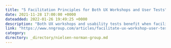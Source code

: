 ```yaml
---
title: "5 Facilitation Principles for Both UX Workshops and User Tests"
date: 2021-11-28 17:00:00 +0000
dateadded: 2022-01-26 19:49:25 +0000
description: "Both UX workshops and usability tests benefit when facilitators are focused on goals, follow a meeting guide yet are open to improvisation, encourage participants to act, and don’t talk too much."
link: "https://www.nngroup.com/articles/facilitate-ux-workshop-user-test/"
category:
directory: _directory/nielsen-norman-group.md
---
```

